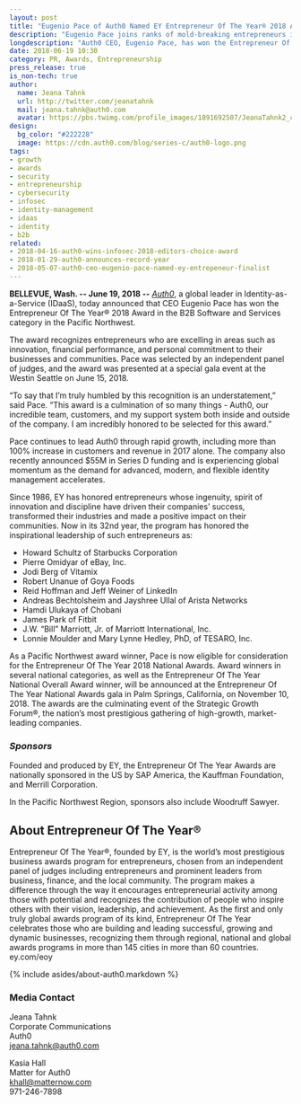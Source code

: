 ```yaml
---
layout: post
title: "Eugenio Pace of Auth0 Named EY Entrepreneur Of The Year® 2018 Award Winner in the Pacific Northwest"
description: "Eugenio Pace joins ranks of mold-breaking entrepreneurs in B2B Software and Services category"
longdescription: "Auth0 CEO, Eugenio Pace, has won the Entrepreneur Of The Year® 2018 Award in the B2B Software and Services category in the Pacific Northwest. The award recognizes entrepreneurs who are excelling in areas such as innovation, financial performance, and personal commitment to their businesses and communities."
date: 2018-06-19 10:30
category: PR, Awards, Entrepreneurship
press_release: true
is_non-tech: true
author:
  name: Jeana Tahnk
  url: http://twitter.com/jeanatahnk
  mail: jeana.tahnk@auth0.com
  avatar: https://pbs.twimg.com/profile_images/1891692507/JeanaTahnk2_crop_400x400.jpg
design:
  bg_color: "#222228"
  image: https://cdn.auth0.com/blog/series-c/auth0-logo.png
tags:
- growth
- awards
- security
- entrepreneurship
- cybersecurity
- infosec
- identity-management
- idaas
- identity
- b2b
related:
- 2018-04-16-auth0-wins-infosec-2018-editors-choice-award
- 2018-01-29-auth0-announces-record-year
- 2018-05-07-auth0-ceo-eugenio-pace-named-ey-entrepeneur-finalist
---
```


**BELLEVUE, Wash. -- June 19, 2018 --** [_Auth0_](https://auth0.com/), a global leader in Identity-as-a-Service (IDaaS), today announced that CEO Eugenio Pace has won the Entrepreneur Of The Year® 2018 Award in the B2B Software and Services category in the Pacific Northwest.

The award recognizes entrepreneurs who are excelling in areas such as innovation, financial performance, and personal commitment to their businesses and communities. Pace was selected by an independent panel of judges, and the award was presented at a special gala event at the Westin Seattle on June 15, 2018.

“To say that I’m truly humbled by this recognition is an understatement,” said Pace. “This award is a culmination of so many things - Auth0, our incredible team, customers, and my support system both inside and outside of the company. I am incredibly honored to be selected for this award.”

Pace continues to lead Auth0 through rapid growth, including more than 100% increase in customers and revenue in 2017 alone. The company also recently announced $55M in Series D funding and is experiencing global momentum as the demand for advanced, modern, and flexible identity management accelerates.

Since 1986, EY has honored entrepreneurs whose ingenuity, spirit of innovation and discipline have driven their companies’ success, transformed their industries and made a positive impact on their communities. Now in its 32nd year, the program has honored the inspirational leadership of such entrepreneurs as:

- Howard Schultz of Starbucks Corporation
- Pierre Omidyar of eBay, Inc.
- Jodi Berg of Vitamix
- Robert Unanue of Goya Foods
- Reid Hoffman and Jeff Weiner of LinkedIn
- Andreas Bechtolsheim and Jayshree Ullal of Arista Networks
- Hamdi Ulukaya of Chobani
- James Park of Fitbit
- J.W. “Bill” Marriott, Jr. of Marriott International, Inc.
- Lonnie Moulder and Mary Lynne Hedley, PhD, of TESARO, Inc.

As a Pacific Northwest award winner, Pace is now eligible for consideration for the Entrepreneur Of The Year 2018 National Awards. Award winners in several national categories, as well as the Entrepreneur Of The Year National Overall Award winner, will be announced at the Entrepreneur Of The Year National Awards gala in Palm Springs, California, on November 10, 2018. The awards are the culminating event of the Strategic Growth Forum®, the nation’s most prestigious gathering of high-growth, market-leading companies.

### _Sponsors_

Founded and produced by EY, the Entrepreneur Of The Year Awards are nationally sponsored in the US by SAP America, the Kauffman Foundation, and Merrill Corporation.

In the Pacific Northwest Region, sponsors also include Woodruff Sawyer.

## About Entrepreneur Of The Year®

Entrepreneur Of The Year®, founded by EY, is the world’s most prestigious business awards program for entrepreneurs, chosen from an independent panel of judges including entrepreneurs and prominent leaders from business, finance, and the local community. The program makes a difference through the way it encourages entrepreneurial activity among those with potential and recognizes the contribution of people who inspire others with their vision, leadership, and achievement. As the first and only truly global awards program of its kind, Entrepreneur Of The Year celebrates those who are building and leading successful, growing and dynamic businesses, recognizing them through regional, national and global awards programs in more than 145 cities in more than 60 countries. ey.com/eoy

{% include asides/about-auth0.markdown %}

### Media Contact

Jeana Tahnk<br>
Corporate Communications<br>
Auth0<br>
[jeana.tahnk@auth0.com](mailto:jeana.tahnk@auth0.com)

Kasia Hall<br>
Matter for Auth0<br>
[khall@matternow.com](mailto:khall@matternow.com)<br>
971-246-7898
